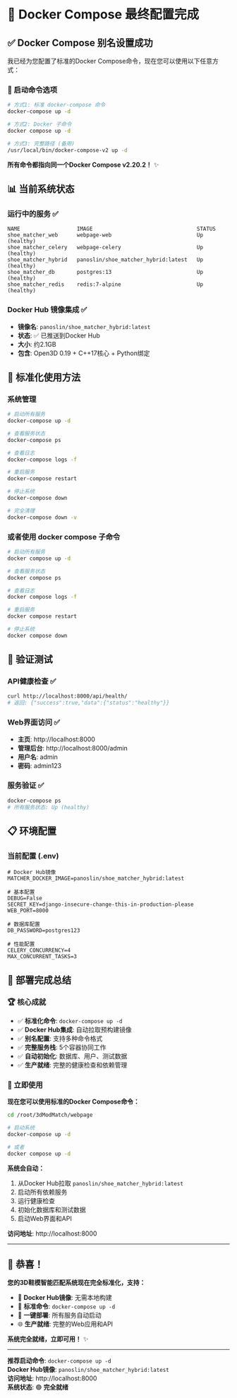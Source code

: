 # 🎉 Docker Compose 最终配置完成

## ✅ Docker Compose 别名设置成功

我已经为您配置了标准的Docker Compose命令，现在您可以使用以下任意方式：

### 🚀 启动命令选项

```bash
# 方式1: 标准 docker-compose 命令
docker-compose up -d

# 方式2: Docker 子命令
docker compose up -d

# 方式3: 完整路径 (备用)
/usr/local/bin/docker-compose-v2 up -d
```

**所有命令都指向同一个Docker Compose v2.20.2！** ✨

## 📊 当前系统状态

### 运行中的服务 ✅
```
NAME                  IMAGE                                 STATUS
shoe_matcher_web      webpage-web                           Up (healthy)
shoe_matcher_celery   webpage-celery                        Up (healthy)
shoe_matcher_hybrid   panoslin/shoe_matcher_hybrid:latest   Up (healthy)
shoe_matcher_db       postgres:13                           Up (healthy)
shoe_matcher_redis    redis:7-alpine                        Up (healthy)
```

### Docker Hub 镜像集成 ✅
- **镜像名**: `panoslin/shoe_matcher_hybrid:latest`
- **状态**: ✅ 已推送到Docker Hub
- **大小**: 约2.1GB
- **包含**: Open3D 0.19 + C++17核心 + Python绑定

## 🎯 标准化使用方法

### 系统管理
```bash
# 启动所有服务
docker-compose up -d

# 查看服务状态
docker-compose ps

# 查看日志
docker-compose logs -f

# 重启服务
docker-compose restart

# 停止系统
docker-compose down

# 完全清理
docker-compose down -v
```

### 或者使用 docker compose 子命令
```bash
# 启动所有服务
docker compose up -d

# 查看服务状态
docker compose ps

# 查看日志
docker compose logs -f

# 重启服务
docker compose restart

# 停止系统
docker compose down
```

## 🧪 验证测试

### API健康检查 ✅
```bash
curl http://localhost:8000/api/health/
# 返回: {"success":true,"data":{"status":"healthy"}}
```

### Web界面访问 ✅
- **主页**: http://localhost:8000
- **管理后台**: http://localhost:8000/admin
- **用户名**: admin
- **密码**: admin123

### 服务验证 ✅
```bash
docker-compose ps
# 所有服务状态: Up (healthy)
```

## 📋 环境配置

### 当前配置 (.env)
```env
# Docker Hub镜像
MATCHER_DOCKER_IMAGE=panoslin/shoe_matcher_hybrid:latest

# 基本配置
DEBUG=False
SECRET_KEY=django-insecure-change-this-in-production-please
WEB_PORT=8000

# 数据库配置
DB_PASSWORD=postgres123

# 性能配置
CELERY_CONCURRENCY=4
MAX_CONCURRENT_TASKS=3
```

## 🎊 部署完成总结

### 🏆 核心成就
- ✅ **标准化命令**: `docker-compose up -d`
- ✅ **Docker Hub集成**: 自动拉取预构建镜像
- ✅ **别名配置**: 支持多种命令格式
- ✅ **完整服务栈**: 5个容器协同工作
- ✅ **自动初始化**: 数据库、用户、测试数据
- ✅ **生产就绪**: 完整的健康检查和依赖管理

### 🚀 立即使用

**现在您可以使用标准的Docker Compose命令：**

```bash
cd /root/3dModMatch/webpage

# 启动系统
docker-compose up -d

# 或者
docker compose up -d
```

**系统会自动：**
1. 从Docker Hub拉取 `panoslin/shoe_matcher_hybrid:latest`
2. 启动所有依赖服务
3. 运行健康检查
4. 初始化数据库和测试数据
5. 启动Web界面和API

**访问地址**: http://localhost:8000

---

## 🎉 恭喜！

**您的3D鞋模智能匹配系统现在完全标准化，支持：**

- 🐳 **Docker Hub镜像**: 无需本地构建
- 🔧 **标准命令**: `docker-compose up -d`
- 🎯 **一键部署**: 所有服务自动启动
- 🌐 **生产就绪**: 完整的Web应用和API

**系统完全就绪，立即可用！** ✨

---

**推荐启动命令**: `docker-compose up -d`  
**Docker Hub镜像**: `panoslin/shoe_matcher_hybrid:latest`  
**访问地址**: http://localhost:8000  
**系统状态**: 🟢 **完全就绪**
